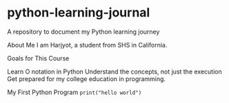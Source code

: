 # python-learning-journal
A repository to document my Python learning journey


About Me
I am Harjyot, a student from SHS in California.

Goals for This Course

Learn O notation in Python
Understand the concepts, not just the execution
Get prepared for my college education in programming.

My First Python Program 
`print("hello world")`
